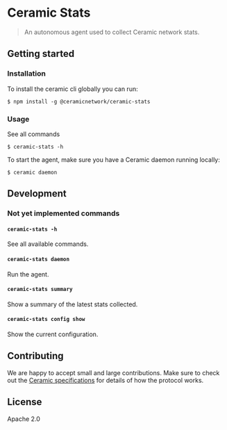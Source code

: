 # Ceramic Stats

> An autonomous agent used to collect Ceramic network stats.

## Getting started

### Installation
To install the ceramic cli globally you can run:
```
$ npm install -g @ceramicnetwork/ceramic-stats
```

### Usage
See all commands
```
$ ceramic-stats -h
```

To start the agent, make sure you have a Ceramic daemon running locally:
```
$ ceramic daemon
```

## Development

### Not yet implemented commands

#### `ceramic-stats -h`
See all available commands.

#### `ceramic-stats daemon`
Run the agent.

#### `ceramic-stats summary`
Show a summary of the latest stats collected.

#### `ceramic-stats config show`
Show the current configuration.

## Contributing
We are happy to accept small and large contributions. Make sure to check out the [Ceramic specifications](https://github.com/ceramicnetwork/specs) for details of how the protocol works.

## License

Apache 2.0

